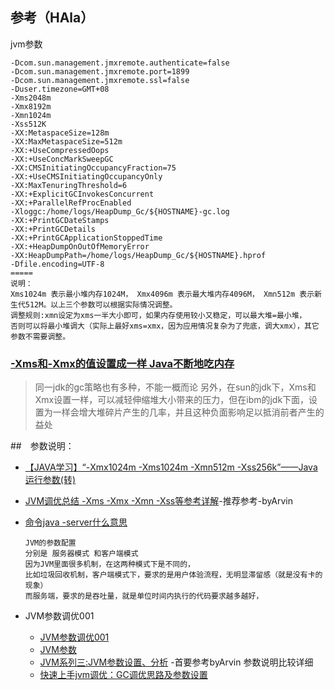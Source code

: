 ## 参考（HAla）
jvm参数
```
-Dcom.sun.management.jmxremote.authenticate=false 
-Dcom.sun.management.jmxremote.port=1899 
-Dcom.sun.management.jmxremote.ssl=false  
-Duser.timezone=GMT+08  
-Xms2048m 
-Xmx8192m 
-Xmn1024m 
-Xss512K 
-XX:MetaspaceSize=128m 
-XX:MaxMetaspaceSize=512m  
-XX:+UseCompressedOops  
-XX:+UseConcMarkSweepGC 
-XX:CMSInitiatingOccupancyFraction=75 
-XX:+UseCMSInitiatingOccupancyOnly 
-XX:MaxTenuringThreshold=6 
-XX:+ExplicitGCInvokesConcurrent 
-XX:+ParallelRefProcEnabled 
-Xloggc:/home/logs/HeapDump_Gc/${HOSTNAME}-gc.log 
-XX:+PrintGCDateStamps 
-XX:+PrintGCDetails 
-XX:+PrintGCApplicationStoppedTime 
-XX:+HeapDumpOnOutOfMemoryError 
-XX:HeapDumpPath=/home/logs/HeapDump_Gc/${HOSTNAME}.hprof 
-Dfile.encoding=UTF-8
=====
说明： 
Xms1024m 表示最小堆内存1024M， Xmx4096m 表示最大堆内存4096M， Xmn512m 表示新生代512M。以上三个参数可以根据实际情况调整。
调整规则:xmn设定为xms一半大小即可，如果内存使用较小又稳定，可以最大堆=最小堆，
否则可以将最小堆调大（实际上最好xms=xmx，因为应用情况复杂为了兜底，调大xmx），其它参数不需要调整。
```
### [-Xms和-Xmx的值设置成一样 Java不断地吃内存](https://blog.csdn.net/Truong/article/details/71126868)

> 同一jdk的gc策略也有多种，不能一概而论
  另外，在sun的jdk下，Xms和Xmx设置一样，可以减轻伸缩堆大小带来的压力，但在ibm的jdk下面，设置为一样会增大堆碎片产生的几率，并且这种负面影响足以抵消前者产生的益处 

##　参数说明：
- [【JAVA学习】“-Xmx1024m -Xms1024m -Xmn512m -Xss256k”——Java运行参数(转)](https://blog.csdn.net/a503921892/article/details/39048889)

- [JVM调优总结 -Xms -Xmx -Xmn -Xss等参考详解](https://www.cnblogs.com/likehua/p/3369823.html)-推荐参考-byArvin

- [命令java -server什么意思](https://zhidao.baidu.com/question/454583244.html)
    ```
    JVM的参数配置
    分别是 服务器模式 和客户端模式
    因为JVM里面很多机制，在这两种模式下是不同的，
    比如垃圾回收机制，客户端模式下，要求的是用户体验流程，无明显滞留感（就是没有卡的现象）
    而服务端，要求的是吞吐量，就是单位时间内执行的代码要求越多越好，
    ```
- JVM参数调优001
    - [JVM参数调优001](https://blog.csdn.net/iteye_254/article/details/82519144)
    - [JVM参数](https://www.oracle.com/technetwork/java/javase/tech/vmoptions-jsp-140102.html)
    - [JVM系列三:JVM参数设置、分析](https://www.cnblogs.com/redcreen/archive/2011/05/04/2037057.html) -首要参考byArvin 参数说明比较详细
    - [快速上手jvm调优：GC调优思路及参数设置](https://blog.csdn.net/wk52525/article/details/94899432)